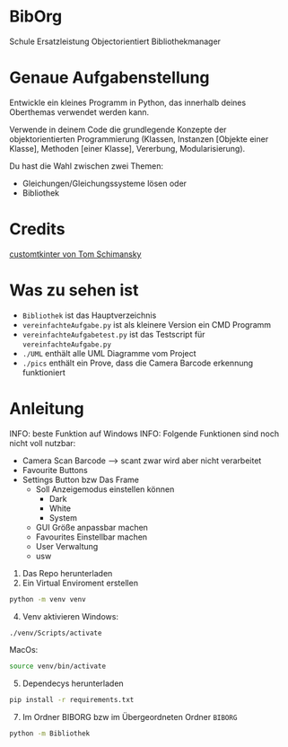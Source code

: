 # BibOrg
Schule Ersatzleistung Objectorientiert Bibliothekmanager


# Genaue Aufgabenstellung
    
Entwickle ein kleines Programm in Python, das innerhalb deines Oberthemas verwendet werden kann.

Verwende in deinem Code die grundlegende Konzepte der objektorientierten Programmierung (Klassen, Instanzen [Objekte einer Klasse], Methoden [einer Klasse], Vererbung, Modularisierung).

Du hast die Wahl zwischen zwei Themen:
- Gleichungen/Gleichungssysteme lösen
oder
- Bibliothek

# Credits
[customtkinter von Tom Schimansky](https://github.com/TomSchimansky/CustomTkinter)


# Was zu sehen ist
- `Bibliothek` ist das Hauptverzeichnis
- `vereinfachteAufgabe.py` ist als kleinere Version ein CMD Programm
- `vereinfachteAufgabetest.py` ist das Testscript für `vereinfachteAufgabe.py`
- `./UML` enthält alle UML Diagramme vom Project
- `./pics` enthält ein Prove, dass die Camera Barcode erkennung funktioniert

# Anleitung
INFO: beste Funktion auf Windows
INFO: Folgende Funktionen sind noch nicht voll nutzbar:
- Camera Scan Barcode --> scant zwar wird aber nicht verarbeitet
- Favourite Buttons
- Settings Button bzw Das Frame
    - Soll Anzeigemodus einstellen können
        - Dark
        - White
        - System
    - GUI Größe anpassbar machen
    - Favourites Einstellbar machen
    - User Verwaltung
    - usw    


1. Das Repo herunterladen
2. Ein Virtual Enviroment erstellen

```bash
python -m venv venv
```

4. Venv  aktivieren
Windows:

```bash
./venv/Scripts/activate
```

MacOs:

```bash
source venv/bin/activate
```

5. Dependecys herunterladen

```bash
pip install -r requirements.txt
```

7. Im Ordner BIBORG bzw im Übergeordneten Ordner `BIBORG`
```bash
python -m Bibliothek
```
